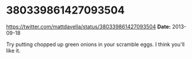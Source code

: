 # 380339861427093504
https://twitter.com/mattdavella/status/380339861427093504
**Date:** 2013-09-18

Try putting chopped up green onions in your scramble eggs. I think you'll like it.
